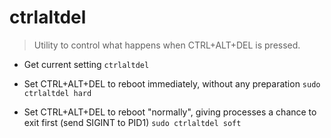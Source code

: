 # ctrlaltdel
> Utility to control what happens when CTRL+ALT+DEL is pressed.

- Get current setting
`ctrlaltdel`

- Set CTRL+ALT+DEL to reboot immediately, without any preparation
`sudo ctrlaltdel hard`

- Set CTRL+ALT+DEL to reboot "normally", giving processes a chance to exit first (send SIGINT to PID1)
`sudo ctrlaltdel soft`
